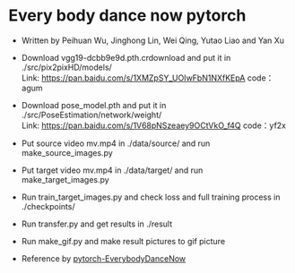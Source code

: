# Every body dance now pytorch

* Written by Peihuan Wu, Jinghong Lin, Wei Qing, Yutao Liao and Yan Xu

* Download vgg19-dcbb9e9d.pth.crdownload and put it in ./src/pix2pixHD/models/   <br>Link: https://pan.baidu.com/s/1XMZpSY_UOIwFbN1NXfKEpA   code：agum 

* Download pose_model.pth and put it in ./src/PoseEstimation/network/weight/   <br>Link: https://pan.baidu.com/s/1V68pNSzeaey9OCtVkO_f4Q   code：yf2x 

* Put source video mv.mp4 in ./data/source/ and run make_source_images.py
* Put target video mv.mp4 in ./data/target/ and run make_target_images.py
* Run train_target_images.py and check loss and full training process in ./checkpoints/
* Run transfer.py and get results in ./result
* Run make_gif.py and make result pictures to gif picture

* Reference by [pytorch-EverybodyDanceNow](https://github.com/nyoki-mtl/pytorch-EverybodyDanceNow)
 
